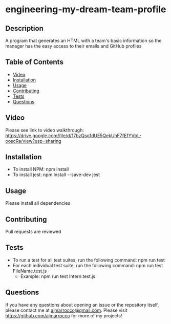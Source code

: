# engineering-my-dream-team-profile

## Description
A program that generates an HTML with a team's basic information so the manager has the easy access to their emails and GitHub profiles

## Table of Contents
* [Video](#video)
* [Installation](#installation)
* [Usage](#usage)
* [Contributing](#contributing)
* [Tests](#tests)
* [Questions](#questions)

## Video
Please see link to video walkthrough: https://drive.google.com/file/d/17bzQso1dUE5QekUhF7fEfYVbL-ooscRa/view?usp=sharing

## Installation
* To install NPM: npm install
* To install jest: npm install --save-dev jest

## Usage
Please install all dependencies

## Contributing
Pull requests are reviewed

## Tests
* To run a test for all test suites, run the following command: npm run test
* For each individual test suite, run the following command: npm run test FileName.test.js
    * Example: npm run test Intern.test.js


## Questions
If you have any questions about opening an issue or the repository itself, please contact me at ajmarrocco@gmail.com.  Please visit https://github.com/ajmarrocco for more of my projects!